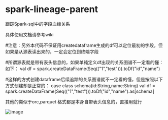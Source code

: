 # spark-lineage-parent
跟踪Spark-sql中的字段血缘关系

具体使用文档请参考wiki

#注意：另外本代码不保证用createdataframe生成的df可以定位最初的字段，但如果是从源表读出来的，一定会定位到终端字段

#所谓源表就是带有表头信息的，如果单纯定义df出现的关系图谱不一定看的懂：如下：
val df = spark.createDataFrame(Seq(("1","test"))).toDf("id","name")

#这样的方式创建dataframe后续追踪的关系图谱就不一定看的懂，但是按照以下方式创建却是正常的：
case class schema(id:String,name:String)
val df = spark.createDataFrame(Seq(("1","test"))).toDf("id","name").as[schema]

其他的类似于orc,parquet 格式都是本身自带表头信息的，直接用就行

![image](https://user-images.githubusercontent.com/26522622/123889152-76b02600-d987-11eb-88b4-709ea4c3f5a6.png)
